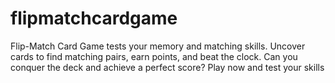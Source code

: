 # flipmatchcardgame
Flip-Match Card Game tests your memory and matching skills. Uncover cards to find matching pairs, earn points, and beat the clock. Can you conquer the deck and achieve a perfect score? Play now and test your skills

